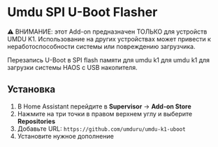 # Umdu SPI U-Boot Flasher

⚠️ ВНИМАНИЕ: этот Add-on предназначен ТОЛЬКО для устройств UMDU K1. Использование на других устройствах может привести к неработоспособности системы или повреждению загрузчика.

Перезапись U-Boot в SPI flash памяти для umdu k1 для umdu k1 для загрузки системы HAOS с USB накопителя.

## Установка

1. В Home Assistant перейдите в **Supervisor** → **Add-on Store**
2. Нажмите на три точки в правом верхнем углу и выберите **Repositories**
3. Добавьте URL: `https://github.com/umduru/umdu-k1-uboot`
4. Установите нужное дополнение 
